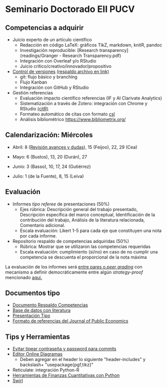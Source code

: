 # Seminario Doctorado EII PUCV

## Competencias a adquirir

- Juicio experto de un artículo científico
  - Redacción en código LaTeX: gráficos TikZ, markdown, knitR, pandoc
  - Investigación reproducible: [Research transparency](readings/Granger - Research Transparency.pdf) 
  - Integración con Overleaf y/o RStudio
  - Juicio crítico/creativo/innovador/propositivo
- [Control de versiones](https://audhalbritter.com/wp-content/uploads/2016/12/Github-%E2%80%93-R-studio-Cheat-Sheet.pdf) [(respaldo archivo en link)](GitHubRstudioConfig.pdf)
  - git: flujo básico y branching
  - Flujo Kanban
  - Integración con GitHub y RStudio
- Gestión referencias
  - Evaluación impacto científico referencias (IF y AI Clarivate Analytics)
  - Sistematización a través de Zotero: integración con Chrome y RStudio [(citR)](https://github.com/crsh/citr)
  - Formateo automático de citas con formato [csl](https://citationstyles.org/)
  - Análisis bibliométrico https://www.bibliometrix.org/

## Calendarización: Miércoles

- Abril: 8 ([Revisión avances y dudas](https://drive.google.com/file/d/136Oh9IJhCsVFfJr7OWj0TDMQPlxZdSgm/view?usp=sharing)), 15 (Feijoo), 22, 29 (Cea)

- Mayo: 6 (Bustos), 13, 20 (Durán), 27

- Junio: 3 (Basso), 10, 17, 24 (Gutiérrez)

- Julio: 1 (de la Fuente), 8, 15 (Leiva)

## Evaluación 

- Informes _tipo referee_ de presentaciones (50%)
  - Ejes rúbrica: Descripción general del trabajo presentado, Descripción específica del marco conceptual, Identificación de la contribución del trabajo, Análisis de la literatura relacionada, Comentario adicional.
  - Escala evaluación: Likert 1-5 para cada eje que constituyen una nota por cada informe.
- Repositorio respaldo de competencias adquiridas (50%)
  - Rúbrica: Mostrar que se utilizaron las competencias requeridas
  - Escala evaluación: cumplimiento (si/no) en caso de no cumplir una competencia se descuenta el proporcional de la nota máxima

La evaluación de los informes será [entre pares o _peer grading_](https://www.cs.cornell.edu/people/tj/publications/raman_joachims_14a.pdf) con mecanismo a definir democráticamente entre algún _strategy-proof_ mencionado [aqui.](https://arxiv.org/pdf/1604.03632.pdf)

## Documentos tipo

- [Documento Respaldo Competencias](templates/Document.Rmd)
- [Base de datos con literatura](templates/biblio.bib)
- [Presentación Tipo](templates/Presentation.Rmd)
- [Formato de referencias del Journal of Public Economics](templates/journal-of-public-economics.csl)

## Tips y Herramientas

- [Evitar tipear contraseña y password para commits](https://bren.zendesk.com/hc/en-us/articles/360015826731-How-to-connect-RStudio-Cloud-with-Github)
- [Editor Online Diagramas](https://www.mathcha.io/)
  - Deben agregar en el header lo siguiente "header-includes" y backslash+ "usepackage{pgf,tikz}"
- Reticulate: integración Python-R  
- [Herramientas de Finanzas Cuantitativas con Python](https://www.quantopian.com/lectures)
- [Swirl](https://swirlstats.com/instructors.html)